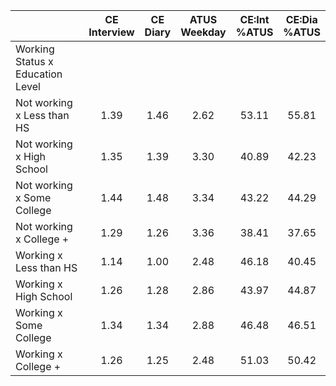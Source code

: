 
|                      | CE<br>Interview |  CE<br>Diary | ATUS<br>Weekday | CE:Int<br>%ATUS | CE:Dia<br>%ATUS |
| -------------------- | :----------: | :----------: | :----------: | :----------: | :----------: |
| Working Status x Education Level |              |              |              |              |              |
| Not working x Less than HS |         1.39 |         1.46 |         2.62 |        53.11 |        55.81 |
| Not working x High School |         1.35 |         1.39 |         3.30 |        40.89 |        42.23 |
| Not working x Some College |         1.44 |         1.48 |         3.34 |        43.22 |        44.29 |
| Not working x College + |         1.29 |         1.26 |         3.36 |        38.41 |        37.65 |
| Working x Less than HS |         1.14 |         1.00 |         2.48 |        46.18 |        40.45 |
| Working x High School |         1.26 |         1.28 |         2.86 |        43.97 |        44.87 |
| Working x Some College |         1.34 |         1.34 |         2.88 |        46.48 |        46.51 |
| Working x College +  |         1.26 |         1.25 |         2.48 |        51.03 |        50.42 |

